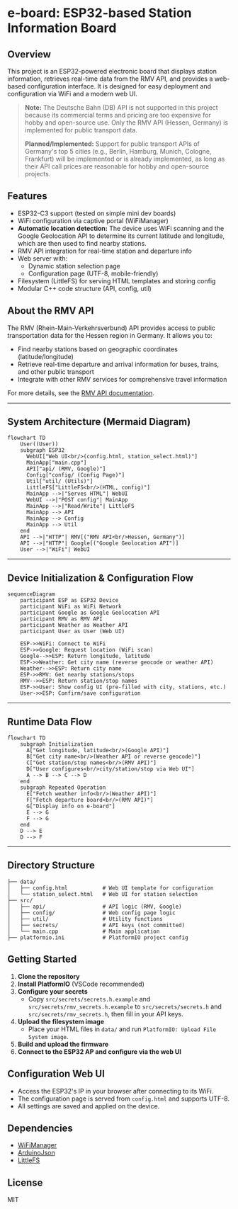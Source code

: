 # e-board: ESP32-based Station Information Board

## Overview
This project is an ESP32-powered electronic board that displays station information, retrieves real-time data from the RMV API, and provides a web-based configuration interface. It is designed for easy deployment and configuration via WiFi and a modern web UI.

> **Note:** The Deutsche Bahn (DB) API is not supported in this project because its commercial terms and pricing are too expensive for hobby and open-source use. Only the RMV API (Hessen, Germany) is implemented for public transport data.
>
> **Planned/Implemented:** Support for public transport APIs of Germany's top 5 cities (e.g., Berlin, Hamburg, Munich, Cologne, Frankfurt) will be implemented or is already implemented, as long as their API call prices are reasonable for hobby and open-source projects.

## Features
- ESP32-C3 support (tested on simple mini dev boards)
- WiFi configuration via captive portal (WiFiManager)
- **Automatic location detection:** The device uses WiFi scanning and the Google Geolocation API to determine its current latitude and longitude, which are then used to find nearby stations.
- RMV API integration for real-time station and departure info
- Web server with:
  - Dynamic station selection page
  - Configuration page (UTF-8, mobile-friendly)
- Filesystem (LittleFS) for serving HTML templates and storing config
- Modular C++ code structure (API, config, util)

## About the RMV API
The RMV (Rhein-Main-Verkehrsverbund) API provides access to public transportation data for the Hessen region in Germany. It allows you to:
- Find nearby stations based on geographic coordinates (latitude/longitude)
- Retrieve real-time departure and arrival information for buses, trains, and other public transport
- Integrate with other RMV services for comprehensive travel information

For more details, see the [RMV API documentation](https://www.rmv.de/c/de/hapi/overview).

---

## System Architecture (Mermaid Diagram)
```mermaid
flowchart TD
    User((User))
    subgraph ESP32
      WebUI["Web UI<br/>(config.html, station_select.html)"]
      MainApp["main.cpp"]
      API["api/ (RMV, Google)"]
      Config["config/ (Config Page)"]
      Util["util/ (Utils)"]
      LittleFS["LittleFS<br/>(HTML, config)"]
      MainApp -->|"Serves HTML"| WebUI
      WebUI -->|"POST config"| MainApp
      MainApp -->|"Read/Write"| LittleFS
      MainApp --> API
      MainApp --> Config
      MainApp --> Util
    end
    API -->|"HTTP"| RMV[("RMV API<br/>Hessen, Germany")]
    API -->|"HTTP"| Google[("Google Geolocation API")]
    User -->|"WiFi"| WebUI
```

---

## Device Initialization & Configuration Flow
```mermaid
sequenceDiagram
    participant ESP as ESP32 Device
    participant WiFi as WiFi Network
    participant Google as Google Geolocation API
    participant RMV as RMV API
    participant Weather as Weather API
    participant User as User (Web UI)

    ESP->>WiFi: Connect to WiFi
    ESP->>Google: Request location (WiFi scan)
    Google-->>ESP: Return longitude, latitude
    ESP->>Weather: Get city name (reverse geocode or weather API)
    Weather-->>ESP: Return city name
    ESP->>RMV: Get nearby stations/stops
    RMV-->>ESP: Return station/stop names
    ESP->>User: Show config UI (pre-filled with city, stations, etc.)
    User->>ESP: Confirm/save configuration
```

---

## Runtime Data Flow
```mermaid
flowchart TD
    subgraph Initialization
      A["Get longitude, latitude<br/>(Google API)"]
      B["Get city name<br/>(Weather API or reverse geocode)"]
      C["Get station/stop names<br/>(RMV API)"]
      D["User configures<br/>city/station/stop via Web UI"]
      A --> B --> C --> D
    end
    subgraph Repeated Operation
      E["Fetch weather info<br/>(Weather API)"]
      F["Fetch departure board<br/>(RMV API)"]
      G["Display info on e-board"]
      E --> G
      F --> G
    end
    D --> E
    D --> F
```

---

## Directory Structure
```
├── data/
│   ├── config.html           # Web UI template for configuration
│   └── station_select.html   # Web UI for station selection
├── src/
│   ├── api/                  # API logic (RMV, Google)
│   ├── config/               # Web config page logic
│   ├── util/                 # Utility functions
│   ├── secrets/              # API keys (not committed)
│   └── main.cpp              # Main application
├── platformio.ini            # PlatformIO project config
```

## Getting Started
1. **Clone the repository**
2. **Install PlatformIO** (VSCode recommended)
3. **Configure your secrets**
   - Copy `src/secrets/secrets.h.example` and `src/secrets/rmv_secrets.h.example` to `src/secrets/secrets.h` and `src/secrets/rmv_secrets.h`, then fill in your API keys.
4. **Upload the filesystem image**
   - Place your HTML files in `data/` and run `PlatformIO: Upload File System image`.
5. **Build and upload the firmware**
6. **Connect to the ESP32 AP and configure via the web UI**

## Configuration Web UI
- Access the ESP32's IP in your browser after connecting to its WiFi.
- The configuration page is served from `config.html` and supports UTF-8.
- All settings are saved and applied on the device.

## Dependencies
- [WiFiManager](https://github.com/tzapu/WiFiManager)
- [ArduinoJson](https://github.com/bblanchon/ArduinoJson)
- [LittleFS](https://github.com/lorol/LITTLEFS)

## License
MIT
